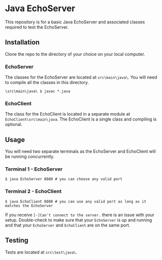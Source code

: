 # Java EchoServer

This repository is for a basic Java EchoServer and associated classes required to test the EchoServer. 

## Installation

Clone the repo to the directory of your choice on your local computer.

### EchoServer
The classes for the EchoServer are located at `src\main\java\`.  You will need to compile all the classes in this directory.

```
\src\main\java\ $ javac *.java
```
### EchoClient

The class for the EchoClient is located in a separate module at `EchoClient\src\main\java`.  The EchoClient is a single class and compiling is optional.


## Usage
You will need two separate terminals as the EchoServer and EchoClient will be running concurrently.

### Terminal 1 - EchoServer
```
$ java EchoServer 8080 # you can choose any valid port
```
### Terminal 2 - EchoClient
```
$ java EchoClient 8080 # you can use any valid port as long as it matches the EchoServer
```
If you receive `[-]Can't connect to the server.` there is an issue with your setup.  Double-check to make sure that your `EchoServer` is up and running and that your `EchoServer` and `EchoClient` are on the same port.

## Testing
Tests are located at `src\test\java\`. 